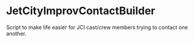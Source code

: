# JetCityImprovContactBuilder
Script to make life easier for JCI cast/crew members trying to contact one another.
